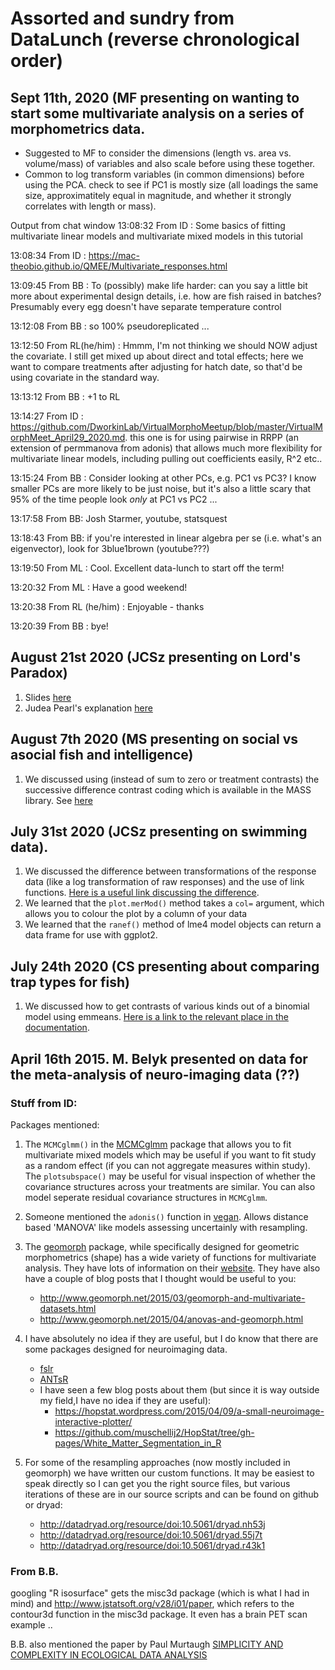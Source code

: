 # Assorted and sundry from DataLunch (reverse chronological order)

## Sept 11th, 2020 (MF presenting on wanting to start some multivariate analysis on a series of morphometrics data.

 - Suggested to MF to consider the dimensions (length vs. area vs. volume/mass) of variables and also scale before using these together.
 - Common to log transform variables (in common dimensions) before using the PCA. check to see if PC1 is mostly size (all loadings the same size, approximatitely equal in magnitude, and whether it strongly correlates with length or mass).
 
 Output from chat window
 13:08:32	 From ID : Some basics of fitting multivariate linear models and multivariate mixed models in this tutorial
 
13:08:34	 From ID : https://mac-theobio.github.io/QMEE/Multivariate_responses.html

13:09:45	 From BB : To (possibly) make life harder: can you say a little bit more about experimental design details, i.e. how are fish raised in batches?  Presumably every egg doesn't have separate temperature control

13:12:08	 From BB : so 100% pseudoreplicated ...

13:12:50	 From RL(he/him) : Hmmm, I'm not thinking we should NOW adjust the covariate. I still get mixed up about direct and total effects; here we want to compare treatments after adjusting for hatch date, so that'd be using covariate in the standard way.

13:13:12	 From BB : +1 to RL

13:14:27	 From ID : https://github.com/DworkinLab/VirtualMorphoMeetup/blob/master/VirtualMorphMeet_April29_2020.md. this one is for using pairwise in RRPP (an extension of permmanova from adonis) that allows much more flexibility for multivariate linear models, including pulling out coefficients easily, R^2 etc..

13:15:24	 From BB : Consider looking at other PCs, e.g. PC1 vs PC3? I know smaller PCs are more likely to be just noise, but it's also a little scary that 95% of the time people look *only* at PC1 vs PC2 ...

13:17:58	 From BB: Josh Starmer, youtube, statsquest

13:18:43	 From BB: if you're interested in linear algebra per se (i.e. what's an eigenvector), look for 3blue1brown (youtube???)

13:19:50	 From ML : Cool. Excellent data-lunch to start off the term! 

13:20:32	 From ML : Have a good weekend!

13:20:38	 From RL (he/him) : Enjoyable - thanks

13:20:39	 From BB : bye!


## August 21st 2020 (JCSz presenting on Lord's Paradox)

1. Slides [here](https://jcszamosi.github.io/LordsParadox/)
2. Judea Pearl's explanation [here](https://ftp.cs.ucla.edu/pub/stat_ser/r436.pdf)

## August 7th 2020 (MS presenting on social vs asocial fish and intelligence)

1. We discussed using (instead of sum to zero or treatment contrasts) the successive difference contrast coding which is available in the MASS library. See [here](https://www.rdocumentation.org/packages/MASS/versions/7.3-51.6/topics/contr.sdif)

## July 31st 2020 (JCSz presenting on swimming data).

1. We discussed the difference between transformations of the response data (like a log transformation of raw responses) and the use of link functions. [Here is a useful link discussing the difference](https://www.theanalysisfactor.com/the-difference-between-link-functions-and-data-transformations/).
2. We learned that the `plot.merMod()` method takes a `col=` argument, which allows you to colour the plot by a column of your data
3. We learned that the `ranef()` method of lme4 model objects can return a data frame for use with ggplot2.

## July 24th 2020 (CS presenting about comparing trap types for fish)

1. We discussed how to get contrasts of various kinds out of a binomial model using emmeans. [Here is a link to the relevant place in the documentation](https://cran.r-project.org/web/packages/emmeans/vignettes/interactions.html#contrasts).

## April 16th 2015. M. Belyk presented on data for the meta-analysis of neuro-imaging data (??)

### Stuff from ID:
 
Packages mentioned:

1. The `MCMCglmm()` in the [MCMCglmm](http://cran.r-project.org/web/packages/MCMCglmm/index.html) package that allows you to fit multivariate mixed models which may be useful if you want to fit study as a random effect (if you can not aggregate measures within study).  The `plotsubspace()` may be useful for visual inspection of whether the covariance structures across your treatments are similar. You can also model seperate residual covariance structures in `MCMCglmm`.
2. Someone mentioned the `adonis()` function in [vegan](http://cran.r-project.org/web/packages/vegan/index.html). Allows distance based 'MANOVA' like models assessing uncertainly with resampling.
3. The [geomorph](http://cran.r-project.org/web/packages/geomorph/index.html) package, while specifically designed for geometric morphometrics (shape) has a wide variety of functions for multivariate analysis. They have lots of information on their [website](http://www.geomorph.net/). They have also have a couple of blog posts that I thought would be useful to you:
    - http://www.geomorph.net/2015/03/geomorph-and-multivariate-datasets.html
    - http://www.geomorph.net/2015/04/anovas-and-geomorph.html
4. I have absolutely no idea if they are useful, but I do know that there are some packages designed for neuroimaging data. 
    - [fslr](http://cran.r-project.org/web/packages/fslr/index.html)
    - [ANTsR](https://github.com/stnava/ANTsR)
    - I have seen a few blog posts about them (but since it is way outside my field,I have no idea if they are useful):
        - https://hopstat.wordpress.com/2015/04/09/a-small-neuroimage-interactive-plotter/
        - https://github.com/muschellij2/HopStat/tree/gh-pages/White_Matter_Segmentation_in_R

5. For some of the resampling approaches (now mostly included in geomorph) we have written our custom functions. It may be easiest to speak directly so I can get you the right source files, but various iterations of these are in our source scripts and can be found on github or dryad:
    - http://datadryad.org/resource/doi:10.5061/dryad.nh53j
    - http://datadryad.org/resource/doi:10.5061/dryad.55j7t
    - http://datadryad.org/resource/doi:10.5061/dryad.r43k1
 
### From B.B.

googling "R isosurface" gets the misc3d package (which is what I had
in mind) and http://www.jstatsoft.org/v28/i01/paper, which refers to the
contour3d function in the misc3d package.  It even has a brain PET scan
example ..

B.B. also mentioned the paper by Paul Murtaugh [SIMPLICITY AND COMPLEXITY IN ECOLOGICAL DATA ANALYSIS](http://www.esajournals.org/doi/abs/10.1890/0012-9658(2007)88%5B56:SACIED%5D2.0.CO;2)
